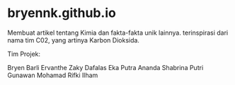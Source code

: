 # bryennk.github.io
Membuat artikel tentang Kimia dan fakta-fakta unik lainnya. terinspirasi dari nama tim C02, yang artinya Karbon Dioksida.

Tim Projek:

Bryen
Barli Ervanthe
Zaky Dafalas Eka Putra
Ananda Shabrina Putri Gunawan
Mohamad Rifki Ilham
